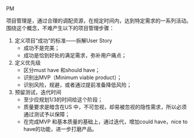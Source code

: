 PM

项目管理是，通过合理的调配资源，在规定时间内，达到特定需求的一系列活动。围绕这个概念，不难产生以下的项目管理步骤：

1. 定义项目“成功”的标准——拆解User Story
   * 成功不是完美；
   * 成功是恰到好处的满足需求，弥补用户痛点；
2. 定义优先级
   * 区分must have 和should have；
   * 识别出MVP（Minimum viable product）；
   * 识别风险，规避，或者通过提前准备降低风险；
3. 预留测试，迭代时间
   * 至少应规划1/3的时间给这个阶段；
   * 质量要求是暗含在US 中，不可忽视，却易被忽视的隐性需求，所以必须通过测试予以保障；
   * 在完成MVP 和基本质量的基础上，通过迭代，增加could have，nice to have的功能，进一步打磨产品。

